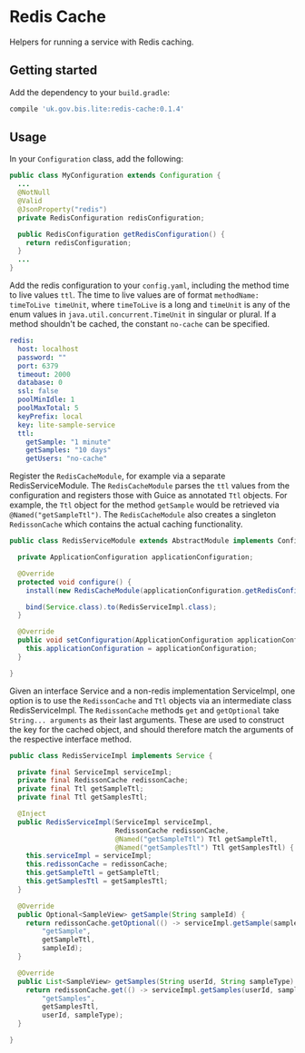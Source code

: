 # Redis Cache

Helpers for running a service with Redis caching.

## Getting started

Add the dependency to your `build.gradle`:

```groovy
compile 'uk.gov.bis.lite:redis-cache:0.1.4'
```

## Usage

In your `Configuration` class, add the following:

```java
public class MyConfiguration extends Configuration {
  ...
  @NotNull
  @Valid
  @JsonProperty("redis")
  private RedisConfiguration redisConfiguration;

  public RedisConfiguration getRedisConfiguration() {
    return redisConfiguration;
  }
  ...
}
```

Add the redis configuration to your `config.yaml`, including the method time to live values `ttl`.
The time to live values are of format `methodName: timeToLive timeUnit`, where `timeToLive` is a long and `timeUnit` is any of the enum values in `java.util.concurrent.TimeUnit` in singular or plural.
If a method shouldn't be cached, the constant `no-cache` can be specified.

```yaml
redis:
  host: localhost
  password: ""
  port: 6379
  timeout: 2000
  database: 0
  ssl: false
  poolMinIdle: 1
  poolMaxTotal: 5
  keyPrefix: local
  key: lite-sample-service
  ttl:
    getSample: "1 minute"
    getSamples: "10 days"
    getUsers: "no-cache"
```

Register the `RedisCacheModule`, for example via a separate RedisServiceModule. The `RedisCacheModule` parses the `ttl` values from the configuration and registers those with Guice as annotated `Ttl` objects.
For example, the `Ttl` object for the method `getSample` would be retrieved via `@Named("getSampleTtl")`.
The `RedisCacheModule` also creates a singleton `RedissonCache` which contains the actual caching functionality.

```java
public class RedisServiceModule extends AbstractModule implements ConfigurationAwareModule<ApplicationConfiguration> {

  private ApplicationConfiguration applicationConfiguration;

  @Override
  protected void configure() {
    install(new RedisCacheModule(applicationConfiguration.getRedisConfiguration()));

    bind(Service.class).to(RedisServiceImpl.class);
  }

  @Override
  public void setConfiguration(ApplicationConfiguration applicationConfiguration) {
    this.applicationConfiguration = applicationConfiguration;
  }

}
```

Given an interface Service and a non-redis implementation ServiceImpl, one option is to use the `RedissonCache` and `Ttl` objects via an intermediate class RedisServiceImpl.
The `RedissonCache` methods `get` and `getOptional` take `String... arguments` as their last arguments.
These are used to construct the key for the cached object, and should therefore match the arguments of the respective interface method.

```java
public class RedisServiceImpl implements Service {

  private final ServiceImpl serviceImpl;
  private final RedissonCache redissonCache;
  private final Ttl getSampleTtl;
  private final Ttl getSamplesTtl;

  @Inject
  public RedisServiceImpl(ServiceImpl serviceImpl,
                          RedissonCache redissonCache,
                          @Named("getSampleTtl") Ttl getSampleTtl,
                          @Named("getSamplesTtl") Ttl getSamplesTtl) {
    this.serviceImpl = serviceImpl;
    this.redissonCache = redissonCache;
    this.getSampleTtl = getSampleTtl;
    this.getSamplesTtl = getSamplesTtl;
  }

  @Override
  public Optional<SampleView> getSample(String sampleId) {
    return redissonCache.getOptional(() -> serviceImpl.getSample(sampleId),
        "getSample",
        getSampleTtl,
        sampleId);
  }

  @Override
  public List<SampleView> getSamples(String userId, String sampleType) {
    return redissonCache.get(() -> serviceImpl.getSamples(userId, sampleType),
        "getSamples",
        getSamplesTtl,
        userId, sampleType);
  }

}
```
